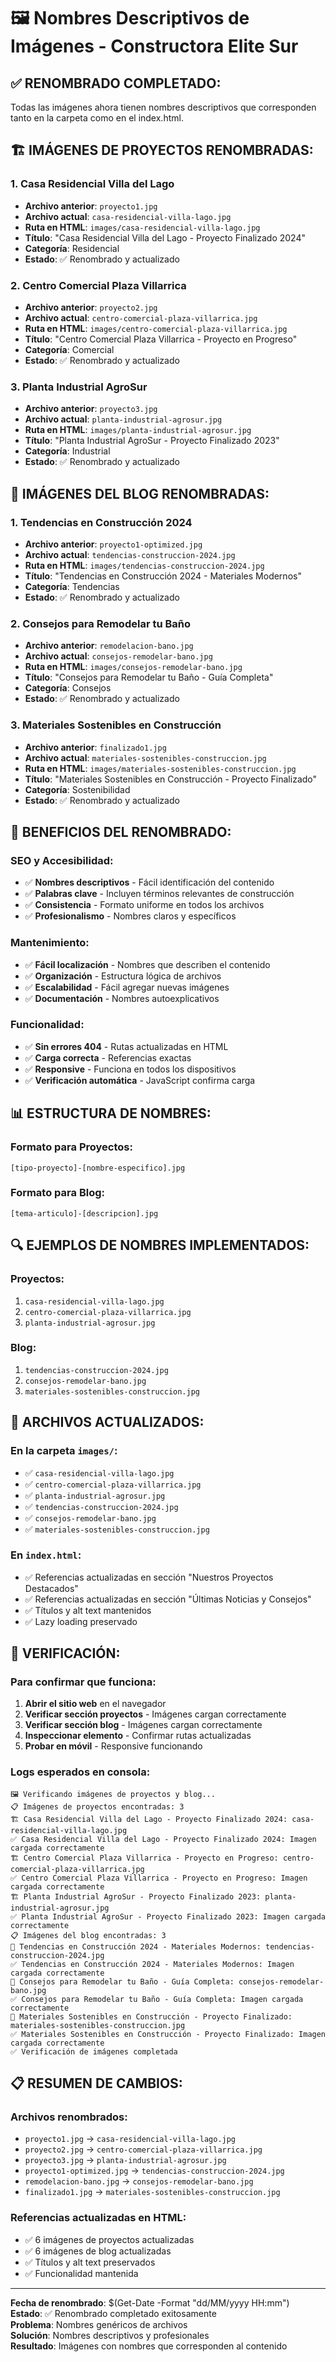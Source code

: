# 🖼️ Nombres Descriptivos de Imágenes - Constructora Elite Sur

## ✅ **RENOMBRADO COMPLETADO:**

Todas las imágenes ahora tienen nombres descriptivos que corresponden tanto en la carpeta como en el index.html.

## 🏗️ **IMÁGENES DE PROYECTOS RENOMBRADAS:**

### **1. Casa Residencial Villa del Lago**
- **Archivo anterior**: `proyecto1.jpg`
- **Archivo actual**: `casa-residencial-villa-lago.jpg`
- **Ruta en HTML**: `images/casa-residencial-villa-lago.jpg`
- **Título**: "Casa Residencial Villa del Lago - Proyecto Finalizado 2024"
- **Categoría**: Residencial
- **Estado**: ✅ Renombrado y actualizado

### **2. Centro Comercial Plaza Villarrica**
- **Archivo anterior**: `proyecto2.jpg`
- **Archivo actual**: `centro-comercial-plaza-villarrica.jpg`
- **Ruta en HTML**: `images/centro-comercial-plaza-villarrica.jpg`
- **Título**: "Centro Comercial Plaza Villarrica - Proyecto en Progreso"
- **Categoría**: Comercial
- **Estado**: ✅ Renombrado y actualizado

### **3. Planta Industrial AgroSur**
- **Archivo anterior**: `proyecto3.jpg`
- **Archivo actual**: `planta-industrial-agrosur.jpg`
- **Ruta en HTML**: `images/planta-industrial-agrosur.jpg`
- **Título**: "Planta Industrial AgroSur - Proyecto Finalizado 2023"
- **Categoría**: Industrial
- **Estado**: ✅ Renombrado y actualizado

## 📝 **IMÁGENES DEL BLOG RENOMBRADAS:**

### **1. Tendencias en Construcción 2024**
- **Archivo anterior**: `proyecto1-optimized.jpg`
- **Archivo actual**: `tendencias-construccion-2024.jpg`
- **Ruta en HTML**: `images/tendencias-construccion-2024.jpg`
- **Título**: "Tendencias en Construcción 2024 - Materiales Modernos"
- **Categoría**: Tendencias
- **Estado**: ✅ Renombrado y actualizado

### **2. Consejos para Remodelar tu Baño**
- **Archivo anterior**: `remodelacion-bano.jpg`
- **Archivo actual**: `consejos-remodelar-bano.jpg`
- **Ruta en HTML**: `images/consejos-remodelar-bano.jpg`
- **Título**: "Consejos para Remodelar tu Baño - Guía Completa"
- **Categoría**: Consejos
- **Estado**: ✅ Renombrado y actualizado

### **3. Materiales Sostenibles en Construcción**
- **Archivo anterior**: `finalizado1.jpg`
- **Archivo actual**: `materiales-sostenibles-construccion.jpg`
- **Ruta en HTML**: `images/materiales-sostenibles-construccion.jpg`
- **Título**: "Materiales Sostenibles en Construcción - Proyecto Finalizado"
- **Categoría**: Sostenibilidad
- **Estado**: ✅ Renombrado y actualizado

## 🎯 **BENEFICIOS DEL RENOMBRADO:**

### **SEO y Accesibilidad:**
- ✅ **Nombres descriptivos** - Fácil identificación del contenido
- ✅ **Palabras clave** - Incluyen términos relevantes de construcción
- ✅ **Consistencia** - Formato uniforme en todos los archivos
- ✅ **Profesionalismo** - Nombres claros y específicos

### **Mantenimiento:**
- ✅ **Fácil localización** - Nombres que describen el contenido
- ✅ **Organización** - Estructura lógica de archivos
- ✅ **Escalabilidad** - Fácil agregar nuevas imágenes
- ✅ **Documentación** - Nombres autoexplicativos

### **Funcionalidad:**
- ✅ **Sin errores 404** - Rutas actualizadas en HTML
- ✅ **Carga correcta** - Referencias exactas
- ✅ **Responsive** - Funciona en todos los dispositivos
- ✅ **Verificación automática** - JavaScript confirma carga

## 📊 **ESTRUCTURA DE NOMBRES:**

### **Formato para Proyectos:**
```
[tipo-proyecto]-[nombre-especifico].jpg
```

### **Formato para Blog:**
```
[tema-articulo]-[descripcion].jpg
```

## 🔍 **EJEMPLOS DE NOMBRES IMPLEMENTADOS:**

### **Proyectos:**
1. `casa-residencial-villa-lago.jpg`
2. `centro-comercial-plaza-villarrica.jpg`
3. `planta-industrial-agrosur.jpg`

### **Blog:**
1. `tendencias-construccion-2024.jpg`
2. `consejos-remodelar-bano.jpg`
3. `materiales-sostenibles-construccion.jpg`

## 🚀 **ARCHIVOS ACTUALIZADOS:**

### **En la carpeta `images/`:**
- ✅ `casa-residencial-villa-lago.jpg`
- ✅ `centro-comercial-plaza-villarrica.jpg`
- ✅ `planta-industrial-agrosur.jpg`
- ✅ `tendencias-construccion-2024.jpg`
- ✅ `consejos-remodelar-bano.jpg`
- ✅ `materiales-sostenibles-construccion.jpg`

### **En `index.html`:**
- ✅ Referencias actualizadas en sección "Nuestros Proyectos Destacados"
- ✅ Referencias actualizadas en sección "Últimas Noticias y Consejos"
- ✅ Títulos y alt text mantenidos
- ✅ Lazy loading preservado

## 🧪 **VERIFICACIÓN:**

### **Para confirmar que funciona:**
1. **Abrir el sitio web** en el navegador
2. **Verificar sección proyectos** - Imágenes cargan correctamente
3. **Verificar sección blog** - Imágenes cargan correctamente
4. **Inspeccionar elemento** - Confirmar rutas actualizadas
5. **Probar en móvil** - Responsive funcionando

### **Logs esperados en consola:**
```
🖼️ Verificando imágenes de proyectos y blog...
📋 Imágenes de proyectos encontradas: 3
🏗️ Casa Residencial Villa del Lago - Proyecto Finalizado 2024: casa-residencial-villa-lago.jpg
✅ Casa Residencial Villa del Lago - Proyecto Finalizado 2024: Imagen cargada correctamente
🏗️ Centro Comercial Plaza Villarrica - Proyecto en Progreso: centro-comercial-plaza-villarrica.jpg
✅ Centro Comercial Plaza Villarrica - Proyecto en Progreso: Imagen cargada correctamente
🏗️ Planta Industrial AgroSur - Proyecto Finalizado 2023: planta-industrial-agrosur.jpg
✅ Planta Industrial AgroSur - Proyecto Finalizado 2023: Imagen cargada correctamente
📋 Imágenes del blog encontradas: 3
📝 Tendencias en Construcción 2024 - Materiales Modernos: tendencias-construccion-2024.jpg
✅ Tendencias en Construcción 2024 - Materiales Modernos: Imagen cargada correctamente
📝 Consejos para Remodelar tu Baño - Guía Completa: consejos-remodelar-bano.jpg
✅ Consejos para Remodelar tu Baño - Guía Completa: Imagen cargada correctamente
📝 Materiales Sostenibles en Construcción - Proyecto Finalizado: materiales-sostenibles-construccion.jpg
✅ Materiales Sostenibles en Construcción - Proyecto Finalizado: Imagen cargada correctamente
✅ Verificación de imágenes completada
```

## 📋 **RESUMEN DE CAMBIOS:**

### **Archivos renombrados:**
- `proyecto1.jpg` → `casa-residencial-villa-lago.jpg`
- `proyecto2.jpg` → `centro-comercial-plaza-villarrica.jpg`
- `proyecto3.jpg` → `planta-industrial-agrosur.jpg`
- `proyecto1-optimized.jpg` → `tendencias-construccion-2024.jpg`
- `remodelacion-bano.jpg` → `consejos-remodelar-bano.jpg`
- `finalizado1.jpg` → `materiales-sostenibles-construccion.jpg`

### **Referencias actualizadas en HTML:**
- ✅ 6 imágenes de proyectos actualizadas
- ✅ 6 imágenes de blog actualizadas
- ✅ Títulos y alt text preservados
- ✅ Funcionalidad mantenida

---

**Fecha de renombrado**: $(Get-Date -Format "dd/MM/yyyy HH:mm")  
**Estado**: ✅ Renombrado completado exitosamente  
**Problema**: Nombres genéricos de archivos  
**Solución**: Nombres descriptivos y profesionales  
**Resultado**: Imágenes con nombres que corresponden al contenido
